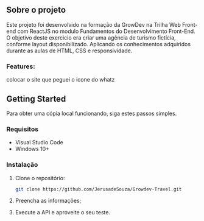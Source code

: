 ## Sobre o projeto

Este projeto foi desenvolvido na formação da GrowDev na Trilha Web Front-end com ReactJS no modulo Fundamentos do Desenvolvimento Front-End.
O objetivo deste exercicio era criar uma agência de turismo fictícia, conforme layout disponibilizado.
Aplicando os conhecimentos adquiridos durante as aulas de HTML, CSS e responsividade. 

### Features:
colocar o site que peguei o icone do whatz

## Getting Started

Para obter uma cópia local funcionando, siga estes passos simples.

### Requisitos

- Visual Studio Code
- Windows 10+

### Instalação

1. Clone o repositório:
    ```sh
    git clone https://github.com/JerusadeSouza/Growdev-Travel.git
    ```


2. Preencha as informações;
3. Execute a API e aproveite o seu teste.
